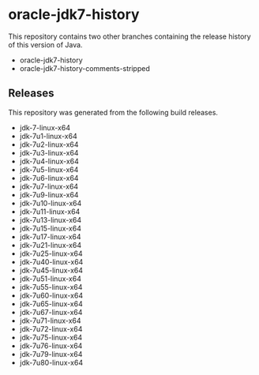 # oracle-jdk7-history
This repository contains two other branches containing the release history of this version of Java.
- oracle-jdk7-history
- oracle-jdk7-history-comments-stripped
## Releases
This repository was generated from the following build releases.
- jdk-7-linux-x64
- jdk-7u1-linux-x64
- jdk-7u2-linux-x64
- jdk-7u3-linux-x64
- jdk-7u4-linux-x64
- jdk-7u5-linux-x64
- jdk-7u6-linux-x64
- jdk-7u7-linux-x64
- jdk-7u9-linux-x64
- jdk-7u10-linux-x64
- jdk-7u11-linux-x64
- jdk-7u13-linux-x64
- jdk-7u15-linux-x64
- jdk-7u17-linux-x64
- jdk-7u21-linux-x64
- jdk-7u25-linux-x64
- jdk-7u40-linux-x64
- jdk-7u45-linux-x64
- jdk-7u51-linux-x64
- jdk-7u55-linux-x64
- jdk-7u60-linux-x64
- jdk-7u65-linux-x64
- jdk-7u67-linux-x64
- jdk-7u71-linux-x64
- jdk-7u72-linux-x64
- jdk-7u75-linux-x64
- jdk-7u76-linux-x64
- jdk-7u79-linux-x64
- jdk-7u80-linux-x64
